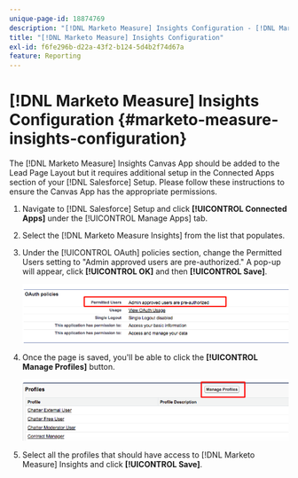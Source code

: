 ```yaml
---
unique-page-id: 18874769
description: "[!DNL Marketo Measure] Insights Configuration - [!DNL Marketo Measure] - Product Documentation"
title: "[!DNL Marketo Measure] Insights Configuration"
exl-id: f6fe296b-d22a-43f2-b124-5d4b2f74d67a
feature: Reporting
---
```

# [!DNL Marketo Measure] Insights Configuration {#marketo-measure-insights-configuration}

The [!DNL Marketo Measure] Insights Canvas App should be added to the Lead Page Layout but it requires additional setup in the Connected Apps section of your [!DNL Salesforce] Setup. Please follow these instructions to ensure the Canvas App has the appropriate permissions.

1. Navigate to [!DNL Salesforce] Setup and click **[!UICONTROL Connected Apps]** under the [!UICONTROL Manage Apps] tab.

1. Select the [!DNL Marketo Measure Insights] from the list that populates.

1. Under the [!UICONTROL OAuth] policies section, change the Permitted Users setting to "Admin approved users are pre-authorized." A pop-up will appear, click **[!UICONTROL OK]** and then **[!UICONTROL Save]**.

   ![](assets/1-1.png)

1. Once the page is saved, you'll be able to click the **[!UICONTROL Manage Profiles]** button.

   ![](assets/2-1.png)

1. Select all the profiles that should have access to [!DNL Marketo Measure] Insights and click **[!UICONTROL Save]**.
